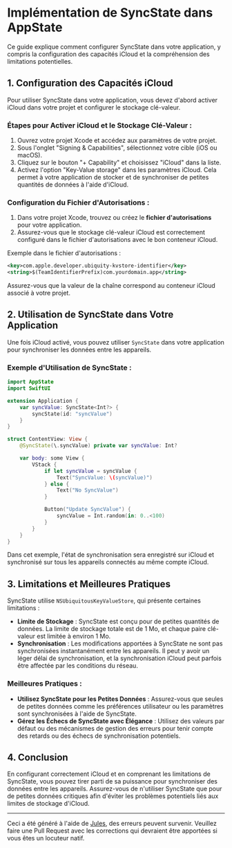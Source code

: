 # Implémentation de SyncState dans AppState

Ce guide explique comment configurer SyncState dans votre application, y compris la configuration des capacités iCloud et la compréhension des limitations potentielles.

## 1. Configuration des Capacités iCloud

Pour utiliser SyncState dans votre application, vous devez d'abord activer iCloud dans votre projet et configurer le stockage clé-valeur.

### Étapes pour Activer iCloud et le Stockage Clé-Valeur :

1. Ouvrez votre projet Xcode et accédez aux paramètres de votre projet.
2. Sous l'onglet "Signing & Capabilities", sélectionnez votre cible (iOS ou macOS).
3. Cliquez sur le bouton "+ Capability" et choisissez "iCloud" dans la liste.
4. Activez l'option "Key-Value storage" dans les paramètres iCloud. Cela permet à votre application de stocker et de synchroniser de petites quantités de données à l'aide d'iCloud.

### Configuration du Fichier d'Autorisations :

1. Dans votre projet Xcode, trouvez ou créez le **fichier d'autorisations** pour votre application.
2. Assurez-vous que le stockage clé-valeur iCloud est correctement configuré dans le fichier d'autorisations avec le bon conteneur iCloud.

Exemple dans le fichier d'autorisations :

```xml
<key>com.apple.developer.ubiquity-kvstore-identifier</key>
<string>$(TeamIdentifierPrefix)com.yourdomain.app</string>
```

Assurez-vous que la valeur de la chaîne correspond au conteneur iCloud associé à votre projet.

## 2. Utilisation de SyncState dans Votre Application

Une fois iCloud activé, vous pouvez utiliser `SyncState` dans votre application pour synchroniser les données entre les appareils.

### Exemple d'Utilisation de SyncState :

```swift
import AppState
import SwiftUI

extension Application {
    var syncValue: SyncState<Int?> {
        syncState(id: "syncValue")
    }
}

struct ContentView: View {
    @SyncState(\.syncValue) private var syncValue: Int?

    var body: some View {
        VStack {
            if let syncValue = syncValue {
                Text("SyncValue: \(syncValue)")
            } else {
                Text("No SyncValue")
            }

            Button("Update SyncValue") {
                syncValue = Int.random(in: 0..<100)
            }
        }
    }
}
```

Dans cet exemple, l'état de synchronisation sera enregistré sur iCloud et synchronisé sur tous les appareils connectés au même compte iCloud.

## 3. Limitations et Meilleures Pratiques

SyncState utilise `NSUbiquitousKeyValueStore`, qui présente certaines limitations :

- **Limite de Stockage** : SyncState est conçu pour de petites quantités de données. La limite de stockage totale est de 1 Mo, et chaque paire clé-valeur est limitée à environ 1 Mo.
- **Synchronisation** : Les modifications apportées à SyncState ne sont pas synchronisées instantanément entre les appareils. Il peut y avoir un léger délai de synchronisation, et la synchronisation iCloud peut parfois être affectée par les conditions du réseau.

### Meilleures Pratiques :

- **Utilisez SyncState pour les Petites Données** : Assurez-vous que seules de petites données comme les préférences utilisateur ou les paramètres sont synchronisées à l'aide de SyncState.
- **Gérez les Échecs de SyncState avec Élégance** : Utilisez des valeurs par défaut ou des mécanismes de gestion des erreurs pour tenir compte des retards ou des échecs de synchronisation potentiels.

## 4. Conclusion

En configurant correctement iCloud et en comprenant les limitations de SyncState, vous pouvez tirer parti de sa puissance pour synchroniser des données entre les appareils. Assurez-vous de n'utiliser SyncState que pour de petites données critiques afin d'éviter les problèmes potentiels liés aux limites de stockage d'iCloud.

---
Ceci a été généré à l'aide de [Jules](https://jules.google), des erreurs peuvent survenir. Veuillez faire une Pull Request avec les corrections qui devraient être apportées si vous êtes un locuteur natif.
